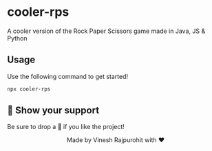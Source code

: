 # cooler-rps
A cooler version of the Rock Paper Scissors game made in Java, JS &amp; Python

## Usage

Use the following command to get started!

```sh
npx cooler-rps
```

## 🙌 Show your support

Be sure to drop a 🌟 if you like the project!

<div align="center">Made by Vinesh Rajpurohit with ❤</div>
